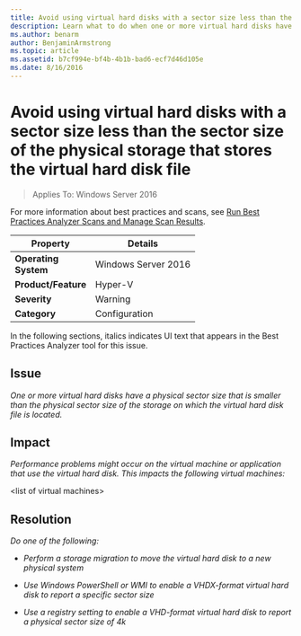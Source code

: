 ```yaml
---
title: Avoid using virtual hard disks with a sector size less than the sector size of the physical storage that stores the virtual hard disk file
description: Learn what to do when one or more virtual hard disks have a physical sector size that is smaller than the physical sector size of the storage on which the virtual hard disk file is located.
ms.author: benarm
author: BenjaminArmstrong
ms.topic: article
ms.assetid: b7cf994e-bf4b-4b1b-bad6-ecf7d46d105e
ms.date: 8/16/2016
---
```

# Avoid using virtual hard disks with a sector size less than the sector size of the physical storage that stores the virtual hard disk file

>Applies To: Windows Server 2016

For more information about best practices and scans, see [Run Best Practices Analyzer Scans and Manage Scan Results](/previous-versions/windows/it-pro/windows-server-2012-R2-and-2012/hh831400(v=ws.11)).

|Property|Details|
|-|-|
|**Operating** <br />**System**|Windows Server 2016|
|**Product/Feature**|Hyper-V|
|**Severity**|Warning|
|**Category**|Configuration|

In the following sections, italics indicates UI text that appears in the Best Practices Analyzer tool for this issue.

## **Issue**
*One or more virtual hard disks have a physical sector size that is smaller than the physical sector size of the storage on which the virtual hard disk file is located.*

## **Impact**
*Performance problems might occur on the virtual machine or application that use the virtual hard disk. This impacts the following virtual machines:*

\<list of virtual machines>

## **Resolution**
*Do one of the following:*

-   *Perform a storage migration to move the virtual hard disk to a new physical system*

-   *Use Windows PowerShell or WMI to enable a VHDX-format virtual hard disk to report a specific sector size*

-   *Use a registry setting to enable a VHD-format virtual hard disk to report a physical sector size of 4k*